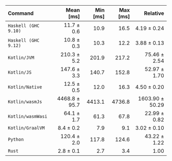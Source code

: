 | Command | Mean [ms] | Min [ms] | Max [ms] | Relative |
|:---|---:|---:|---:|---:|
| `Haskell (GHC 9.10)` | 11.7 ± 0.6 | 10.9 | 16.5 | 4.19 ± 0.24 |
| `Haskell (GHC 9.12)` | 10.8 ± 0.3 | 10.3 | 12.2 | 3.88 ± 0.13 |
| `Kotlin/JVM` | 210.3 ± 5.2 | 201.9 | 217.2 | 75.46 ± 2.54 |
| `Kotlin/JS` | 147.6 ± 3.3 | 140.7 | 152.8 | 52.97 ± 1.70 |
| `Kotlin/Native` | 12.5 ± 0.5 | 12.0 | 16.3 | 4.50 ± 0.20 |
| `Kotlin/wasmJs` | 4468.8 ± 95.7 | 4413.1 | 4736.8 | 1603.90 ± 50.29 |
| `Kotlin/wasmWasi` | 64.1 ± 1.7 | 61.3 | 67.8 | 22.99 ± 0.82 |
| `Kotlin/GraalVM` | 8.4 ± 0.2 | 7.9 | 9.1 | 3.02 ± 0.10 |
| `Python` | 120.4 ± 2.0 | 117.8 | 124.6 | 43.22 ± 1.22 |
| `Rust` | 2.8 ± 0.1 | 2.7 | 3.4 | 1.00 |
